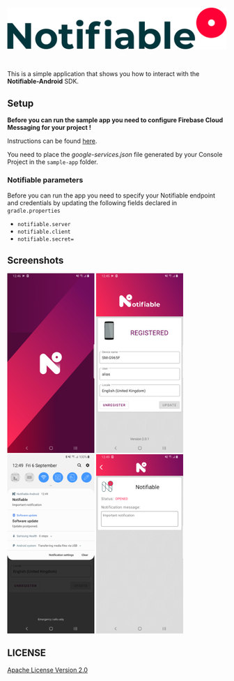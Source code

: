 ![notifiable logo](../screenshots/notifiable_logo_2.png)

<br>

This is a simple application that shows you how to interact with the **Notifiable-Android** SDK.



## Setup

**Before you can run the sample app you need to configure Firebase Cloud Messaging for your project !**


Instructions can be found [here](https://developers.google.com/cloud-messaging/android/client#get-config).

You need to place the *google-services.json* file generated by your Console Project in the `sample-app` folder.

### Notifiable parameters

Before you can run the app you need to specify your Notifiable endpoint and credentials by updating the following fields declared in `gradle.properties`

- `notifiable.server`
- `notifiable.client`
- `notifiable.secret=`


## Screenshots

<img src="../screenshots/screenshot0.png" width="200"/>
<img src="../screenshots/screenshot1.png" width="200"/>
<img src="../screenshots/screenshot2.png" width="200"/>
<img src="../screenshots/screenshot3.png" width="200"/>



## LICENSE

[Apache License Version 2.0](../LICENSE)